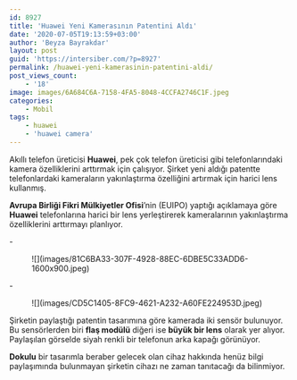 ```yaml
---
id: 8927
title: 'Huawei Yeni Kamerasının Patentini Aldı'
date: '2020-07-05T19:13:59+03:00'
author: 'Beyza Bayrakdar'
layout: post
guid: 'https://intersiber.com/?p=8927'
permalink: /huawei-yeni-kamerasinin-patentini-aldi/
post_views_count:
    - '18'
image: images/6A684C6A-7158-4FA5-8048-4CCFA2746C1F.jpeg
categories:
    - Mobil
tags:
    - huawei
    - 'huawei camera'
---
```


Akıllı telefon üreticisi **Huawei**, pek çok telefon üreticisi gibi telefonlarındaki kamera özelliklerini arttırmak için çalışıyor. Şirket yeni aldığı patentte telefonlardaki kameraların yakınlaştırma özelliğini artırmak için harici lens kullanmış.

**Avrupa Birliği Fikri Mülkiyetler Ofisi**’nin (EUIPO) yaptığı açıklamaya göre **Huawei** telefonlarına harici bir lens yerleştirerek kameralarının yakınlaştırma özelliklerini arttırmayı planlıyor.

<div class="wp-block-jetpack-slideshow aligncenter" data-effect="slide"><div class="wp-block-jetpack-slideshow_container swiper-container">- <figure>![](images/81C6BA33-307F-4928-88EC-6DBE5C33ADD6-1600x900.jpeg)</figure>
- <figure>![](images/CD5C1405-8FC9-4621-A232-A60FE224953D.jpeg)</figure>

<a class="wp-block-jetpack-slideshow_button-prev swiper-button-prev swiper-button-white" role="button"></a><a class="wp-block-jetpack-slideshow_button-next swiper-button-next swiper-button-white" role="button"></a><a aria-label="Pause Slideshow" class="wp-block-jetpack-slideshow_button-pause" role="button"></a><div class="wp-block-jetpack-slideshow_pagination swiper-pagination swiper-pagination-white"></div></div></div>Şirketin paylaştığı patentin tasarımına göre kamerada iki sensör bulunuyor. Bu sensörlerden biri **flaş modülü** diğeri ise **büyük bir lens** olarak yer alıyor. Paylaşılan görselde siyah renkli bir telefonun arka kapağı görünüyor.

**Dokulu** bir tasarımla beraber gelecek olan cihaz hakkında henüz bilgi paylaşımında bulunmayan şirketin cihazı ne zaman tanıtacağı da bilinmiyor.